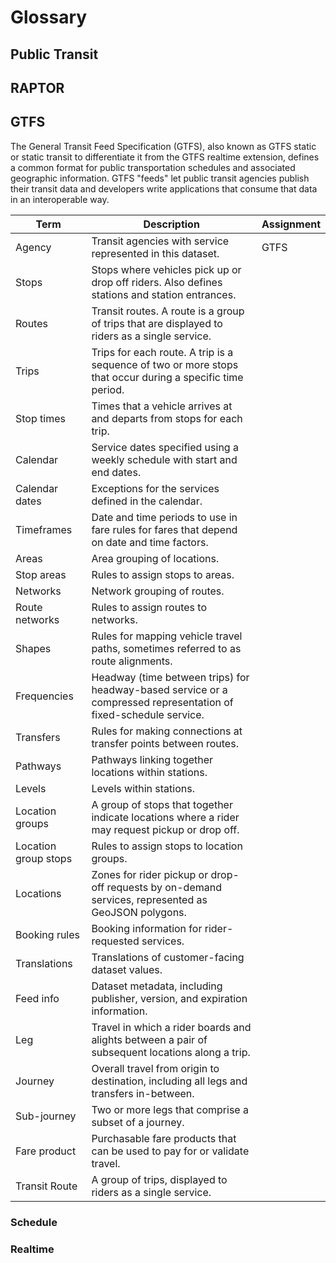 # Glossary

## Public Transit

## RAPTOR

## GTFS

The General Transit Feed Specification (GTFS), also known as GTFS static or static transit to differentiate it from the
GTFS realtime extension, defines a common format for public transportation schedules and associated geographic
information. GTFS "feeds" let public transit agencies publish their transit data and developers write applications that
consume that data in an interoperable way.

| Term                 | Description                                                                                                      | Assignment |
|----------------------|------------------------------------------------------------------------------------------------------------------|------------|
| Agency               | Transit agencies with service represented in this dataset.                                                       | GTFS       |
| Stops                | Stops where vehicles pick up or drop off riders. Also defines stations and station entrances.                    |            |
| Routes               | Transit routes. A route is a group of trips that are displayed to riders as a single service.                    |            |
| Trips                | Trips for each route. A trip is a sequence of two or more stops that occur during a specific time period.        |            |
| Stop times           | Times that a vehicle arrives at and departs from stops for each trip.                                            |            |
| Calendar             | Service dates specified using a weekly schedule with start and end dates.                                        |            |
| Calendar dates       | Exceptions for the services defined in the calendar.                                                             |            |
| Timeframes           | Date and time periods to use in fare rules for fares that depend on date and time factors.                       |            |
| Areas                | Area grouping of locations.                                                                                      |            |
| Stop areas           | Rules to assign stops to areas.                                                                                  |            |
| Networks             | Network grouping of routes.                                                                                      |            |
| Route networks       | Rules to assign routes to networks.                                                                              |            |
| Shapes               | Rules for mapping vehicle travel paths, sometimes referred to as route alignments.                               |            |
| Frequencies          | Headway (time between trips) for headway-based service or a compressed representation of fixed-schedule service. |            |
| Transfers            | Rules for making connections at transfer points between routes.                                                  |            |
| Pathways             | Pathways linking together locations within stations.                                                             |            |
| Levels               | Levels within stations.                                                                                          |            |
| Location groups      | A group of stops that together indicate locations where a rider may request pickup or drop off.                  |            |
| Location group stops | Rules to assign stops to location groups.                                                                        |            |
| Locations            | Zones for rider pickup or drop-off requests by on-demand services, represented as GeoJSON polygons.              |            |
| Booking rules        | Booking information for rider-requested services.                                                                |            |
| Translations         | Translations of customer-facing dataset values.                                                                  |            |
| Feed info            | Dataset metadata, including publisher, version, and expiration information.                                      |            |
| Leg                  | Travel in which a rider boards and alights between a pair of subsequent locations along a trip.                  |            |
| Journey              | Overall travel from origin to destination, including all legs and transfers in-between.                          |            |
| Sub-journey          | Two or more legs that comprise a subset of a journey.                                                            |            |
| Fare product         | Purchasable fare products that can be used to pay for or validate travel.                                        |            |
| Transit Route        | A group of trips, displayed to riders as a single service.                                                       |            |

### Schedule

### Realtime

